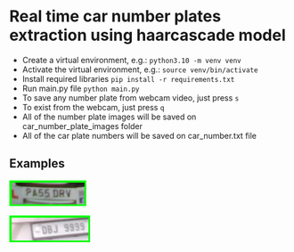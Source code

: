 # Real time car number plates extraction using haarcascade model
- Create a virtual environment, e.g.: `python3.10 -m venv venv`
- Activate the virtual environment, e.g.: `source venv/bin/activate`
- Install required libraries `pip install -r requirements.txt`
- Run main.py file `python main.py`
- To save any number plate from webcam video, just press `s`
- To exist from the webcam, just press `q`
- All of the number plate images will be saved on car_number_plate_images folder
- All of the car plate numbers will be saved on car_number.txt file

## Examples

![example](examples/example.png)

![example2](examples/example2.png)